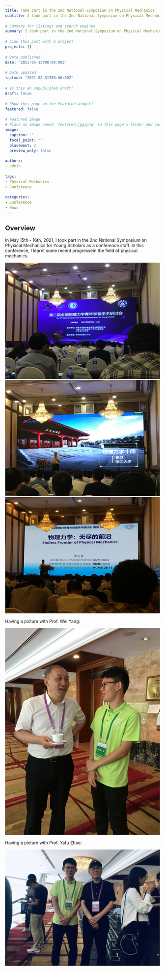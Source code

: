 ```yaml
---
title: Take part in the 2nd National Symposium on Physical Mechanics
subtitle: I took part in the 2nd National Symposium on Physical Mechanics for Young Scholars as a conference staff

# Summary for listings and search engines
summary: I took part in the 2nd National Symposium on Physical Mechanics for Young Scholars as a conference staff

# Link this post with a project
projects: []

# Date published
date: "2021-05-15T00:00:00Z"

# Date updated
lastmod: "2021-08-31T00:00:00Z"

# Is this an unpublished draft?
draft: false

# Show this page in the Featured widget?
featured: false

# Featured image
# Place an image named `featured.jpg/png` in this page's folder and customize its options here.
image:
  caption: ''
  focal_point: ""
  placement: 2
  preview_only: false

authors:
- admin

tags:
- Physical Mechanics
- Conference

categories:
- Conference
- News
---
```


## Overview

In May 15th - 16th, 2021, I took part in the 2nd National Symposium on Physical Mechanics for Young Scholars as a conference staff. In this conference, I learnt some recent progressein the field of physical mechanics. 

<img src="./photo/1.jpg" alt="1" style="zoom:100%;" />

<img src="./photo/2.jpg" alt="2" style="zoom:100%;" />

<img src="./photo/3.jpg" alt="3" style="zoom:100%;" />

Having a picture with Prof. Wei Yang:

<img src="./photo/5.jpg" alt="5" style="zoom:100%;" />

Having a picture with Prof. Yafu Zhao:

<img src="./photo/4.jpg" alt="4" style="zoom:100%;" />
